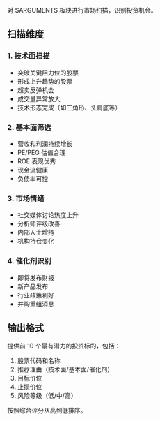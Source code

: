 对 $ARGUMENTS 板块进行市场扫描，识别投资机会。

## 扫描维度

### 1. 技术面扫描
- 突破关键阻力位的股票
- 形成上升趋势的股票
- 超卖反弹机会
- 成交量异常放大
- 技术形态完成（如三角形、头肩底等）

### 2. 基本面筛选
- 营收和利润持续增长
- PE/PEG 估值合理
- ROE 表现优秀
- 现金流健康
- 负债率可控

### 3. 市场情绪
- 社交媒体讨论热度上升
- 分析师评级改善
- 内部人士增持
- 机构持仓变化

### 4. 催化剂识别
- 即将发布财报
- 新产品发布
- 行业政策利好
- 并购重组消息

## 输出格式

提供前 10 个最有潜力的投资标的，包括：
1. 股票代码和名称
2. 推荐理由（技术面/基本面/催化剂）
3. 目标价位
4. 止损价位
5. 风险等级（低/中/高）

按照综合评分从高到低排序。
